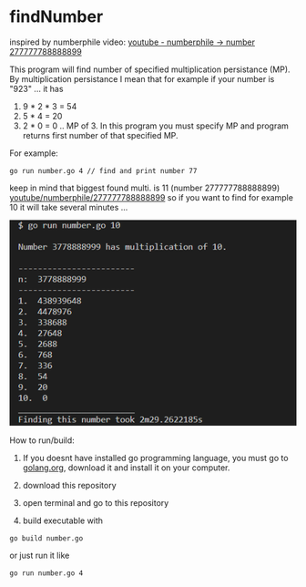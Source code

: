 # findNumber
inspired by numberphile video: [youtube - numberphile -> number 277777788888899](https://www.youtube.com/watch?v=Wim9WJeDTHQ)

This program will find number of specified multiplication persistance (MP).
By multiplication persistance I mean that for example if your number is "923" ... it has
1) 9 * 2 * 3 = 54
2) 5 * 4 = 20
3) 2 * 0 = 0
.. MP of 3.
In this program you must specify MP and program returns first number of that specified MP.

For example:
```
go run number.go 4 // find and print number 77
```

keep in mind that biggest found multi. is 11 (number 277777788888899) [youtube/numberphile/277777788888899](https://www.youtube.com/watch?v=Wim9WJeDTHQ)
so if you want to find for example 10 it will take several minutes ...

![screen](https://github.com/ino76/findNumber/blob/master/screen.png)

How to run/build:

1) If you doesnt have installed go programming language, you must go to [golang.org](https://golang.org/), download it and install it on your computer.

2) download this repository 

3) open terminal and go to this repository

4) build executable with
```
go build number.go
```
or just run it like 
```
go run number.go 4
```
